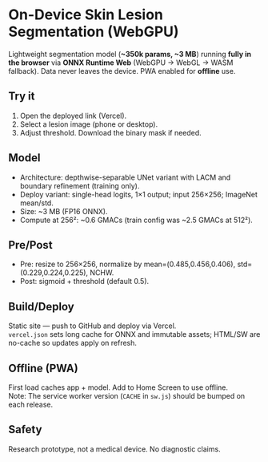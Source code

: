 # On-Device Skin Lesion Segmentation (WebGPU)

Lightweight segmentation model (**~350k params, ~3 MB**) running **fully in the browser** via **ONNX Runtime Web** (WebGPU → WebGL → WASM fallback). Data never leaves the device. PWA enabled for **offline** use.

## Try it
1. Open the deployed link (Vercel).
2. Select a lesion image (phone or desktop).
3. Adjust threshold. Download the binary mask if needed.

## Model
- Architecture: depthwise-separable UNet variant with LACM and boundary refinement (training only).
- Deploy variant: single-head logits, 1×1 output; input 256×256; ImageNet mean/std.
- Size: ~3 MB (FP16 ONNX).  
- Compute at 256²: ~0.6 GMACs (train config was ~2.5 GMACs at 512²).

## Pre/Post
- Pre: resize to 256×256, normalize by mean=(0.485,0.456,0.406), std=(0.229,0.224,0.225), NCHW.
- Post: sigmoid + threshold (default 0.5).

## Build/Deploy
Static site — push to GitHub and deploy via Vercel.  
`vercel.json` sets long cache for ONNX and immutable assets; HTML/SW are no-cache so updates apply on refresh.

## Offline (PWA)
First load caches app + model. Add to Home Screen to use offline.  
Note: The service worker version (`CACHE` in `sw.js`) should be bumped on each release.

## Safety
Research prototype, not a medical device. No diagnostic claims.

